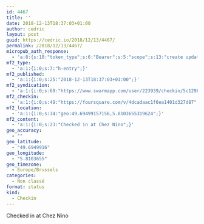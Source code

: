 ```yaml
---
id: 4467
title: ''
date: 2018-12-13T18:37:03+01:00
author: cedric
layout: post
guid: https://cedric.io/2018/12/13/4467/
permalink: /2018/12/13/4467/
micropub_auth_response:
  - 'a:8:{s:10:"token_type";s:6:"Bearer";s:5:"scope";s:13:"create update";s:2:"me";s:18:"https://cedric.io/";s:9:"issued_by";s:45:"https://cedric.io/wp-json/indieauth/1.0/token";s:9:"client_id";s:27:"https://ownyourswarm.p3k.io";s:9:"issued_at";i:1542614471;s:4:"user";i:1;s:13:"last_accessed";i:1544722658;}'
mf2_type:
  - 'a:1:{i:0;s:7:"h-entry";}'
mf2_published:
  - 'a:1:{i:0;s:25:"2018-12-13T18:37:03+01:00";}'
mf2_syndication:
  - 'a:1:{i:0;s:69:"https://www.swarmapp.com/user/223939/checkin/5c1298bf56c89f002c97783f";}'
mf2_checkin:
  - 'a:1:{i:0;s:49:"https://foursquare.com/v/4dcadaac1f6ea1401d327d87";}'
mf2_location:
  - 'a:1:{i:0;s:34:"geo:49.69499157156,5.8103655319624";}'
mf2_content:
  - 'a:1:{i:0;s:23:"Checked in at Chez Nino";}'
geo_accuracy:
  - ""
geo_latitude:
  - "49.6949916"
geo_longitude:
  - "5.8103655"
geo_timezone:
  - Europe/Brussels
categories:
  - Non classé
format: status
kind:
  - Checkin
---
```

Checked in at Chez Nino
